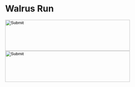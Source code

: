 <html>
	<head>
	<h1>Walrus Run</h1>
	</head>
	<body>
	<a href="https://twitter.com/Eman59x">
	<input Name ="Twitter" type="Image" src="images/TwitterButton.png" height="100" width="400">
	</a>
	<br>
	<a href="mailto:ericcallahan.thejam@gmail.com">
	<input Name ="Email" type="Image" src="images/EmailButton.png" height="100" width="400">
	</body>
<html>
